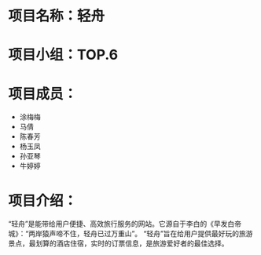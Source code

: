 # 项目名称：轻舟
# 项目小组：TOP.6
# 项目成员：
 - 涂梅梅
 - 马倩
 - 陈春芳
 - 杨玉凤
 - 孙亚琴
 - 牛婷婷
 
# 项目介绍：
   “轻舟”是能带给用户便捷、高效旅行服务的网站。它源自于李白的《早发白帝城》：“两岸猿声啼不住，轻舟已过万重山”。
   “轻舟”旨在给用户提供最好玩的旅游景点，最划算的酒店住宿，实时的订票信息，是旅游爱好者的最佳选择。
